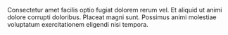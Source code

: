 Consectetur amet facilis optio fugiat dolorem rerum vel.
Et aliquid ut animi dolore corrupti doloribus.
Placeat magni sunt.
Possimus animi molestiae voluptatum exercitationem eligendi nisi tempora.